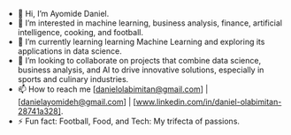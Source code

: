 - 👋 Hi, I’m Ayomide Daniel.
- 👀 I’m interested in machine learning, business analysis, finance, artificial intelligence, cooking, and football.
- 🌱 I’m currently learning learning Machine Learning and exploring its applications in data science.
- 💞️ I’m looking to collaborate on projects that combine data science, business analysis, and AI to drive innovative solutions, especially in sports and culinary industries.
- 📫 How to reach me [danielolabimitan@gmail.com] | [danielayomideh@gmail.com] | [www.linkedin.com/in/daniel-olabimitan-28741a328].
- ⚡ Fun fact: Football, Food, and Tech: My trifecta of passions.

<!---
Sukonmi/Sukonmi is a ✨ special ✨ repository because its `README.md` (this file) appears on your GitHub profile.
You can click the Preview link to take a look at your changes.
--->

